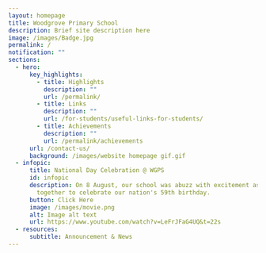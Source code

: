 ```yaml
---
layout: homepage
title: Woodgrove Primary School
description: Brief site description here
image: /images/Badge.jpg
permalink: /
notification: ""
sections:
  - hero:
      key_highlights:
        - title: Highlights
          description: ""
          url: /permalink/
        - title: Links
          description: ""
          url: /for-students/useful-links-for-students/
        - title: Achievements
          description: ""
          url: /permalink/achievements
      url: /contact-us/
      background: /images/website homepage gif.gif
  - infopic:
      title: National Day Celebration @ WGPS
      id: infopic
      description: On 8 August, our school was abuzz with excitement as we came
        together to celebrate our nation's 59th birthday.
      button: Click Here
      image: /images/movie.png
      alt: Image alt text
      url: https://www.youtube.com/watch?v=LeFrJFaG4UQ&t=22s
  - resources:
      subtitle: Announcement & News
---
```

